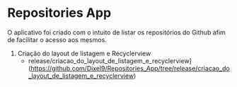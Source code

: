 # Repositories App

O aplicativo foi criado com o intuito de listar os repositórios do Github afim de facilitar o acesso aos mesmos.

1. Criação do layout de listagem e Recyclerview
    - release/criacao_do_layout_de_listagem_e_recyclerview](https://github.com/Dixel9/Repositories_App/tree/release/criacao_do_layout_de_listagem_e_recyclerview)
